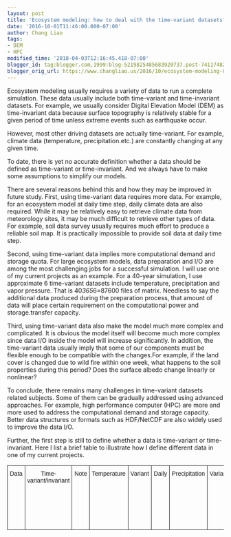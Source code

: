 ```yaml
---
layout: post
title: 'Ecosystem modeling: how to deal with the time-variant datasets?'
date: '2016-10-01T11:46:00.000-07:00'
author: Chang Liao
tags:
- DEM
- HPC
modified_time: '2018-04-03T12:16:45.418-07:00'
blogger_id: tag:blogger.com,1999:blog-5219825485683920737.post-7411748202216670374
blogger_orig_url: https://www.changliao.us/2016/10/ecosystem-modeling-003.html
---
```


Ecosystem modeling usually requires a variety of data to run a complete 
simulation. These data usually include both time-variant and time-invariant 
datasets. For example, we usually consider Digital Elevation Model (DEM) as 
time-invariant data because surface topography is relatively stable for a 
given period of time unless extreme events such as earthquake occur. 

However, most other driving datasets are actually time-variant. For example, 
climate data (temperature, precipitation.etc.) are constantly changing at any 
given time. 

To date, there is yet no accurate definition whether a data should be defined 
as time-variant or time-invariant. And we always have to make some assumptions 
to simplify our models. 

There are several reasons behind this and how they may be improved in future 
study. 
First, using time-variant data requires more data. For example, for an 
ecosystem model at daily time step, daily climate data are also required. 
While it may be relatively easy to retrieve climate data from meteorology 
sites, it may be much difficult to retrieve other types of data. For example, 
soil data survey usually requires much effort to produce a reliable soil map. 
It is practically impossible to provide soil data at daily time step. 

Second, using time-variant data implies more computational demand and storage 
quota. For large ecosystem models, data preparation and I/O are among the most 
challenging jobs for a successful simulation. 
I will use one of my current projects as an example. For a 40-year simulation, 
I use approximate 6 time-variant datasets include temperature, precipitation 
and vapor pressure. That is 40*365*6=87600 files of matrix. Needless to say 
the additional data produced during the preparation process, that amount of 
data will place certain requirement on the computational power and 
storage.transfer capacity. 

Third, using time-variant data also make the model much more complex and 
complicated. It is obvious the model itself will become much more complex 
since data I/O inside the model will increase significantly. In addition, the 
time-variant data usually imply that some of our components must be flexible 
enough to be compatible with the changes.For example, if the land cover is 
changed due to wild fire within one week, what happens to the soil properties 
during this period? Does the surface albedo change linearly or nonlinear? 

To conclude, there remains many challenges in time-variant datasets related 
subjects. Some of them can be gradually addressed using advanced approaches. 
For example, high performance computer (HPC) are more and more used to address 
the computational demand and storage capacity. Better data structures or 
formats such as HDF/NetCDF are also widely used to improve the data I/O. 

Further, the first step is still to define whether a data is time-variant or 
time-invariant. 
Here I list a brief table to illustrate how I define different data in one of 
my current projects.  <style type="text/css">.tg  
{border-collapse:collapse;border-spacing:0;} .tg td{font-family:Arial, 
sans-serif;font-size:14px;padding:10px 
5px;border-style:solid;border-width:1px;overflow:hidden;word-break:normal;} 
.tg th{font-family:Arial, 
sans-serif;font-size:14px;font-weight:normal;padding:10px 
5px;border-style:solid;border-width:1px;overflow:hidden;word-break:normal;} 
.tg .tg-baqh{text-align:center;vertical-align:top} </style> 
<table class="tg">      <th class="tg-baqh">Data</th>    <th 
class="tg-baqh">Time-variant/invariant</th>    <th class="tg-baqh">Note</th>   
   <td class="tg-baqh">Temperature    <td class="tg-baqh">Variant    <td 
class="tg-baqh">Daily      <td class="tg-baqh">Precipitation    <td 
class="tg-baqh">Variant    <td class="tg-baqh">Daily      <td 
class="tg-baqh">Land use and land cover type    <td class="tg-baqh">Variant    
<td class="tg-baqh">Annually, but when extreme event occurs, it can change     
 <td class="tg-baqh">Vegetation type    <td class="tg-baqh">Variant    <td 
class="tg-baqh">Annually, but when extreme event occurs, it can change      
<td class="tg-baqh">Soil type    <td class="tg-baqh">Invariant    <td 
class="tg-baqh">Change only extreme event occurs 